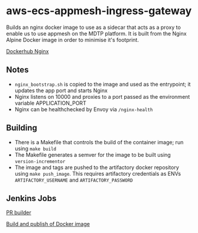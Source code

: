 
# aws-ecs-appmesh-ingress-gateway

Builds an nginx docker image to use as a sidecar that acts as a proxy to enable us to use appmesh on the MDTP platform.
It is built from the Nginx Alpine Docker image in order to minimise it's footprint.

[Dockerhub Nginx](https://hub.docker.com/_/nginx)

## Notes

* `nginx_bootstrap.sh` is copied to the image and used as the entrypoint; it updates the app port and starts Nginx
* Nginx listens on 10000 and proxies to a port passed as the environment variable APPLICATION_PORT
* Nginx can be healthchecked by Envoy via `/nginx-health`

## Building

* There is a Makefile that controls the build of the container image; run using `make build`
* The Makefile generates a semver for the image to be built using `version-incrementor`
* The image and tags are pushed to the artifactory docker repository using `make push_image`. This requires artifactory credentials as ENVs `ARTIFACTORY_USERNAME` and `ARTIFACTORY_PASSWORD`

## Jenkins Jobs

[PR builder](https://build.tax.service.gov.uk/job/build-and-deploy/job/aws-ecs-appmesh-ingress-gateway-docker-image-pr-builder/)

[Build and publish of Docker image](https://build.tax.service.gov.uk/job/build-and-deploy/job/aws-ecs-appmesh-ingress-gateway-docker-image/)

